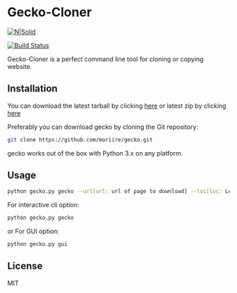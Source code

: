 # Gecko-Cloner

[![N|Solid](https://cldup.com/dTxpPi9lDf.thumb.png)](https://nodesource.com/products/nsolid)

[![Build Status](https://travis-ci.org/joemccann/dillinger.svg?branch=master)](https://travis-ci.org/joemccann/dillinger)

Gecko-Cloner is a perfect command line tool for cloning or copying website.

## Installation
You can download the latest tarball by clicking [here](https://github.com/moriire/gecko/archive/refs/tags/1.0.0.tar.gz) or latest zip by clicking [here](https://github.com/moriire/gecko/archive/refs/tags/1.0.0.zip)

Preferably you can download gecko by cloning the Git repository:
```sh
git clone https://github.com/moriire/gecko.git
```
gecko works out of the box with Python 3.x on any platform.
## Usage
```sh
python gecko.py gecko --url[url: url of page to download] --loc[loc: Location to download page]
```
For interactive cli option:
```sh
python gecko.py gecko
```
or
For GUI option:
```sh
python gecko.py gui
```
## License
MIT
